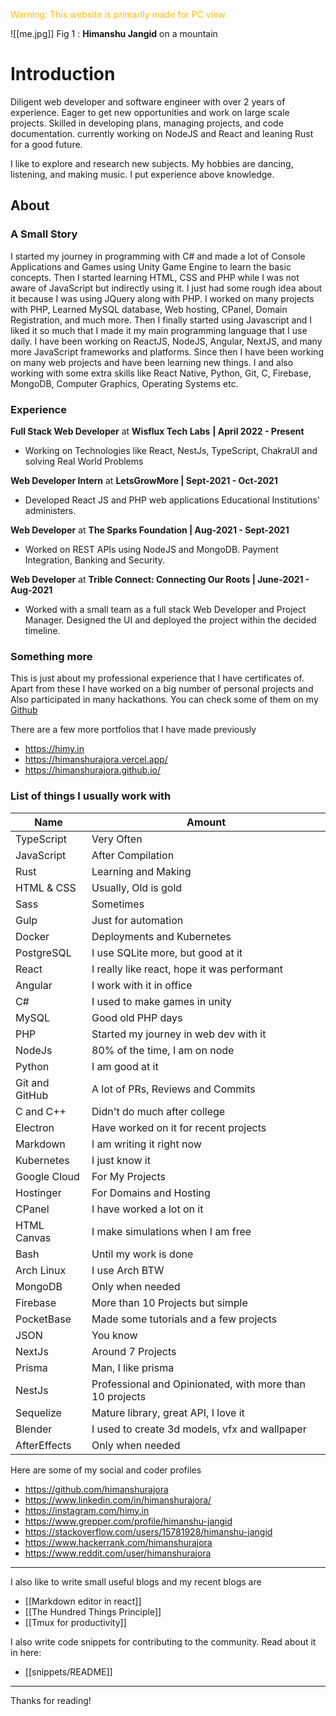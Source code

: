 <span style="color:#ffbc05">Warning: This website is primarily made for PC view.</span>

![[me.jpg]]
Fig 1 : **Himanshu Jangid** on a mountain

# Introduction

Diligent web developer and software engineer with over 2 years of experience. Eager to get new opportunities and work on large scale projects. Skilled in developing plans, managing projects, and code documentation. currently working on NodeJS and React and leaning Rust for a good future.

I like to explore and research new subjects. My hobbies are dancing, listening, and making music. I put experience above knowledge.

## About

### A Small Story
   
I started my journey in programming with C# and made a lot of Console Applications and Games using Unity Game Engine to learn the basic concepts. Then I started learning HTML, CSS and PHP while I was not aware of JavaScript but indirectly using it. I just had some rough idea about it because I was using JQuery along with PHP. I worked on many projects with PHP, Learned MySQL database, Web hosting, CPanel, Domain Registration, and much more. Then I finally started using Javascript and I liked it so much that I made it my main programming language that I use daily. I have been working on ReactJS, NodeJS, Angular, NextJS, and many more JavaScript frameworks and platforms. Since then I have been working on many web projects and have been learning new things. I and also working with some extra skills like React Native, Python, Git, C, Firebase, MongoDB, Computer Graphics, Operating Systems etc.

### Experience

**Full Stack Web Developer** at **Wisflux Tech Labs** **| April 2022 - Present** 
- Working on Technologies like React, NestJs, TypeScript, ChakraUI and solving Real World Problems

**Web Developer Intern** at **LetsGrowMore | Sept-2021 - Oct-2021**
- Developed React JS and PHP web applications Educational Institutions' administers.

**Web Developer** at **The Sparks Foundation | Aug-2021 - Sept-2021**
- Worked on REST APIs using NodeJS and MongoDB. Payment Integration, Banking and Security.

**Web Developer** at **Trible Connect: Connecting Our Roots | June-2021 - Aug-2021**
- Worked with a small team as a full stack Web Developer and Project Manager. Designed the UI and deployed the project within the decided timeline.

### Something more

This is just about my professional experience that I have certificates of. Apart from these I have worked on a big number of personal projects and Also participated in many hackathons. You can check some of them on my [Github](https://github.com/himanshurajora)


There are a few more portfolios that I have made previously
- https://himy.in
- https://himanshurajora.vercel.app/
- https://himanshurajora.github.io/


### List of things I usually work with

| Name            | Amount                                                   |
| --------------- | -------------------------------------------------------- |
| TypeScript      | Very Often                                               |
| JavaScript      | After Compilation                                        |
| Rust            | Learning and Making                                      |
| HTML & CSS      | Usually, Old is gold                                     |
| Sass            | Sometimes                                                |
| Gulp            | Just for automation                                      |
| Docker          | Deployments and Kubernetes                               |
| PostgreSQL      | I use SQLite more, but good at it                        |
| React           | I really like react, hope it was performant              |
| Angular         | I work with it in office                                 |
| C#              | I used to make games in unity                            |
| MySQL           | Good old PHP days                                        |
| PHP             | Started my journey in web dev with it                    |
| NodeJs          | 80% of the time, I am on node                            |
| Python          | I am good at it                                          |
| Git  and GitHub | A lot of PRs, Reviews and Commits                        |
| C and C++       | Didn't do much after college                             |
| Electron        | Have worked on it for recent projects                    |
| Markdown        | I am writing it right now                                |
| Kubernetes      | I just know it                                           |
| Google Cloud    | For My Projects                                          |
| Hostinger       | For Domains and Hosting                                  |
| CPanel          | I have worked a lot on it                                |
| HTML Canvas     | I make simulations when I am free                        |
| Bash            | Until my work is done                                    |
| Arch Linux      | I use Arch BTW                                           |
| MongoDB         | Only when needed                                         |
| Firebase        | More than 10 Projects but simple                         |
| PocketBase      | Made some tutorials and a few projects                   |
| JSON            | You know                                                 |
| NextJs          | Around 7 Projects                                        |
| Prisma          | Man, I like prisma                                       |
| NestJs          | Professional and Opinionated, with more than 10 projects |
| Sequelize       | Mature library, great API, I love it                     |
| Blender         | I used to create 3d models, vfx and wallpaper            |
| AfterEffects    | Only when needed                                                         |

Here are some of my social and coder profiles
- https://github.com/himanshurajora
- https://www.linkedin.com/in/himanshurajora/
- https://instagram.com/himy.in
- https://www.grepper.com/profile/himanshu-jangid
- https://stackoverflow.com/users/15781928/himanshu-jangid
- https://www.hackerrank.com/himanshurajora
- https://www.reddit.com/user/himanshurajora

---

I also like to write small useful blogs and my recent blogs are
- [[Markdown editor in react]]
- [[The Hundred Things Principle]]
- [[Tmux for productivity]]

I also write code snippets for contributing to the community. Read about it in here:
- [[snippets/README]]


---
Thanks for reading!